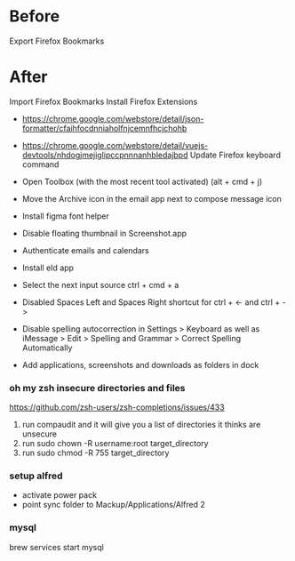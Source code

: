 # Before

Export Firefox Bookmarks

# After

Import Firefox Bookmarks
Install Firefox Extensions
 - https://chrome.google.com/webstore/detail/json-formatter/cfaihfocdnniaholfnjcemnfhcjchohb
 - https://chrome.google.com/webstore/detail/vuejs-devtools/nhdogjmejiglipccpnnnanhbledajbpd
Update Firefox keyboard command
- Open Toolbox (with the most recent tool activated) (alt + cmd + j)

- Move the Archive icon in the email app next to compose message icon
- Install figma font helper
- Disable floating thumbnail in Screenshot.app
- Authenticate emails and calendars
- Install eId app
- Select the next input source ctrl + cmd + a
- Disabled Spaces Left and Spaces Right shortcut for ctrl + <- and ctrl + ->
- Disable spelling autocorrection in Settings > Keyboard as well as iMessage > Edit > Spelling and Grammar > Correct Spelling Automatically
- Add applications, screenshots and downloads as folders in dock

### oh my zsh insecure directories and files
https://github.com/zsh-users/zsh-completions/issues/433

1. run compaudit and it will give you a list of directories it thinks are unsecure
2. run sudo chown -R username:root target_directory
3. run sudo chmod -R 755 target_directory

### setup alfred
- activate power pack
- point sync folder to Mackup/Applications/Alfred 2

### mysql
brew services start mysql